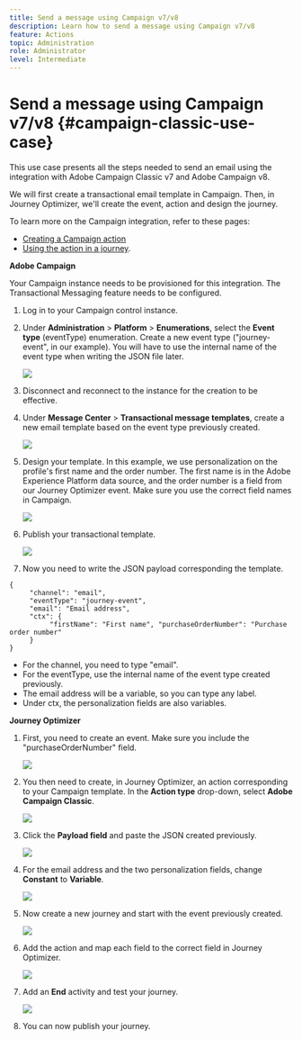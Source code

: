 ```yaml
---
title: Send a message using Campaign v7/v8
description: Learn how to send a message using Campaign v7/v8
feature: Actions
topic: Administration
role: Administrator
level: Intermediate
---
```


# Send a message using Campaign v7/v8 {#campaign-classic-use-case}

This use case presents all the steps needed to send an email using the integration with Adobe Campaign Classic v7 and Adobe Campaign v8. 

We will first create a transactional email template in Campaign. Then, in Journey Optimizer, we'll create the event, action and design the journey.

To learn more on the Campaign integration, refer to these pages:

* [Creating a Campaign action](../action/acc-action.md)
* [Using the action in a journey](../building-journeys/using-adobe-campaign-classic.md).

**Adobe Campaign**

Your Campaign instance needs to be provisioned for this integration. The Transactional Messaging feature needs to be configured.

1. Log in to your Campaign control instance. 

1. Under **Administration** > **Platform** > **Enumerations**, select the **Event type** (eventType) enumeration. Create a new event type ("journey-event", in our example). You will have to use the internal name of the event type when writing the JSON file later. 

    ![](../assets/accintegration-uc-1.png)

1. Disconnect and reconnect to the instance for the creation to be effective.

1. Under **Message Center** > **Transactional message templates**, create a new email template based on the event type previously created.

    ![](../assets/accintegration-uc-2.png)

1. Design your template. In this example, we use personalization on the profile's first name and the order number. The first name is in the Adobe Experience Platform data source, and the order number is a field from our Journey Optimizer event. Make sure you use the correct field names in Campaign. 

    ![](../assets/accintegration-uc-3.png)

1. Publish your transactional template.

    ![](../assets/accintegration-uc-4.png)

1. Now you need to write the JSON payload corresponding the template. 

```
{
     "channel": "email",
     "eventType": "journey-event",
     "email": "Email address",
     "ctx": {
          "firstName": "First name", "purchaseOrderNumber": "Purchase order number"
     }
}
```

* For the channel, you need to type "email".
* For the eventType, use the internal name of the event type created previously.
* The email address will be a variable, so you can type any label.
* Under ctx, the personalization fields are also variables.

**Journey Optimizer**

1. First, you need to create an event. Make sure you include the "purchaseOrderNumber" field.

    ![](../assets/accintegration-uc-5.png)

1. You then need to create, in Journey Optimizer, an action corresponding to your Campaign template. In the **Action type** drop-down, select **Adobe Campaign Classic**. 

    ![](../assets/accintegration-uc-6.png)

1. Click the **Payload field** and paste the JSON created previously.

    ![](../assets/accintegration-uc-7.png)

1. For the email address and the two personalization fields, change **Constant** to **Variable**.

    ![](../assets/accintegration-uc-8.png)

1. Now create a new journey and start with the event previously created.

    ![](../assets/accintegration-uc-9.png)

1. Add the action and map each field to the correct field in Journey Optimizer. 

    ![](../assets/accintegration-uc-10.png)

1. Add an **End** activity and test your journey.

    ![](../assets/accintegration-uc-11.png)

1. You can now publish your journey.
